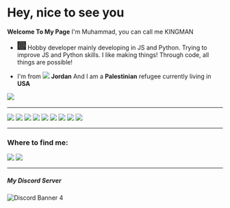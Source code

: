 # Hey, nice to see you
**Welcome To My Page**
I'm Muhammad, you can call me KINGMAN
-  <img src="https://raw.githubusercontent.com/Abhi011999/create_atom_flutter/master/images/atom_editor_logo.gif" width="20"/> Hobby developer
mainly developing in JS and Python. Trying to improve JS and Python skills. I like making things! Through code, all things are possible!

- I'm from <img src="https://images.emojiterra.com/twitter/v13.0/512px/1f1f5-1f1f8.png" width="13"/> **Jordan** And I am a **Palestinian** refugee currently living in **USA**

<img src="https://github-readme-stats.vercel.app/api?username=KINGMAN1996&show_icons=true&hide_title=true&theme=chartreuse-dark" />

------------
<img src="https://img.shields.io/badge/-Github_Actions-2088FF?style=flat-square&logo=github-actions&logoColor=white "/> <img src="https://img.shields.io/badge/-TypeScript-007ACC?style=flat-square&logo=typescript&logoColor=white "/> <img src="https://img.shields.io/badge/-Heroku-430098?style=flat-square&logo=heroku&logoColor=white "/> <img src="https://img.shields.io/badge/-Git-F05032?style=flat-square&logo=git&logoColor=white "/> <img src="https://img.shields.io/badge/-NPM-CB3837?style=flat-square&logo=npm&logoColor=white "/> <img src="https://img.shields.io/badge/-HTML5-E34F26?style=flat-square&logo=html5&logoColor=white"/> <img src="https://img.shields.io/badge/-MongoDB-13aa52?style=flat-square&logo=mongodb&logoColor=white "/> <img src="https://img.shields.io/badge/-Nodejs-43853d?style=flat-square&logo=Node.js&logoColor=white "/> <img src="https://img.shields.io/badge/python-v3.7-blue "/>



------------

### Where to find me:
[<img src="https://img.shields.io/badge/GitHub-%2312100E.svg" />](https://github.com/KINGMAN1996) [<img src="https://img.shields.io/badge/-Discord-7289DA?style=for-the-badge&logo=discord.svg" />](https://discord.com/users/765628724955316315)

------------

##### My Discord Server 
<img src="https://discordapp.com/api/guilds/804827461644189726/widget.png?style=banner4" alt="Discord Banner 4"/>
